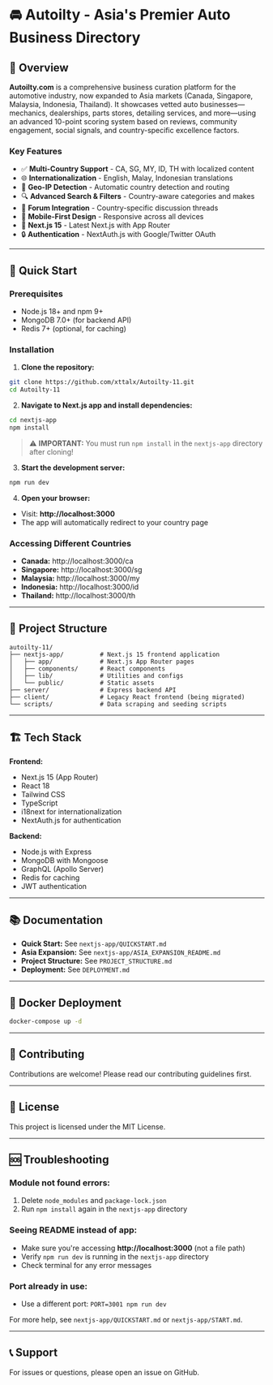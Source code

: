 # 🚘 Autoilty - Asia's Premier Auto Business Directory

## 🌟 Overview

**Autoilty.com** is a comprehensive business curation platform for the automotive industry, now expanded to Asia markets (Canada, Singapore, Malaysia, Indonesia, Thailand). It showcases vetted auto businesses—mechanics, dealerships, parts stores, detailing services, and more—using an advanced 10-point scoring system based on reviews, community engagement, social signals, and country-specific excellence factors.

### Key Features

- ✅ **Multi-Country Support** - CA, SG, MY, ID, TH with localized content
- 🌐 **Internationalization** - English, Malay, Indonesian translations
- 📍 **Geo-IP Detection** - Automatic country detection and routing
- 🔍 **Advanced Search & Filters** - Country-aware categories and makes
- 💬 **Forum Integration** - Country-specific discussion threads
- 📱 **Mobile-First Design** - Responsive across all devices
- 🚀 **Next.js 15** - Latest Next.js with App Router
- 🔒 **Authentication** - NextAuth.js with Google/Twitter OAuth

---

## 🚀 Quick Start

### Prerequisites

- Node.js 18+ and npm 9+
- MongoDB 7.0+ (for backend API)
- Redis 7+ (optional, for caching)

### Installation

1. **Clone the repository:**
```bash
git clone https://github.com/xttalx/Autoilty-11.git
cd Autoilty-11
```

2. **Navigate to Next.js app and install dependencies:**
```bash
cd nextjs-app
npm install
```

> ⚠️ **IMPORTANT:** You must run `npm install` in the `nextjs-app` directory after cloning!

3. **Start the development server:**
```bash
npm run dev
```

4. **Open your browser:**
- Visit: **http://localhost:3000**
- The app will automatically redirect to your country page

### Accessing Different Countries

- **Canada:** http://localhost:3000/ca
- **Singapore:** http://localhost:3000/sg
- **Malaysia:** http://localhost:3000/my
- **Indonesia:** http://localhost:3000/id
- **Thailand:** http://localhost:3000/th

---

## 📁 Project Structure

```
autoilty-11/
├── nextjs-app/          # Next.js 15 frontend application
│   ├── app/             # Next.js App Router pages
│   ├── components/      # React components
│   ├── lib/             # Utilities and configs
│   └── public/          # Static assets
├── server/              # Express backend API
├── client/              # Legacy React frontend (being migrated)
└── scripts/             # Data scraping and seeding scripts
```

---

## 🏗️ Tech Stack

**Frontend:**
- Next.js 15 (App Router)
- React 18
- Tailwind CSS
- TypeScript
- i18next for internationalization
- NextAuth.js for authentication

**Backend:**
- Node.js with Express
- MongoDB with Mongoose
- GraphQL (Apollo Server)
- Redis for caching
- JWT authentication

---

## 📚 Documentation

- **Quick Start:** See `nextjs-app/QUICKSTART.md`
- **Asia Expansion:** See `nextjs-app/ASIA_EXPANSION_README.md`
- **Project Structure:** See `PROJECT_STRUCTURE.md`
- **Deployment:** See `DEPLOYMENT.md`

---

## 🐳 Docker Deployment

```bash
docker-compose up -d
```

---

## 🤝 Contributing

Contributions are welcome! Please read our contributing guidelines first.

---

## 📄 License

This project is licensed under the MIT License.

---

## 🆘 Troubleshooting

### Module not found errors:
1. Delete `node_modules` and `package-lock.json`
2. Run `npm install` again in the `nextjs-app` directory

### Seeing README instead of app:
- Make sure you're accessing **http://localhost:3000** (not a file path)
- Verify `npm run dev` is running in the `nextjs-app` directory
- Check terminal for any error messages

### Port already in use:
- Use a different port: `PORT=3001 npm run dev`

For more help, see `nextjs-app/QUICKSTART.md` or `nextjs-app/START.md`.

---

## 📞 Support

For issues or questions, please open an issue on GitHub.
